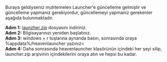 Buraya geldiyseniz muhtemelen Launcher'e güncelleme gelmiştir ve güncelleme yapmanız gerekiyordur, güncellemeyi yapmanız gerekenler aşağıda bulunmaktadır.

**Adım 1:** [launzher.zip](https://github.com/sxrcan/HeavenNetwork/raw/main/launcher.zip) dosyasını indiriniz.
<br>
**Adım 2:** Bilgisayarınızı yeniden başlatınız.
<br>
**Adım 3:** windows + r tuşlarına aynanda basın, sonrasında oraya %appdata%/heavenlauncher yazınız<
<br>
**Adım 4:** Daha sonrasında heavenlauncher klasörünün içindeki her şeyi silip, launcher.zip arşivinin içindekilerini oraya atın ve hepsi bu kadar.
